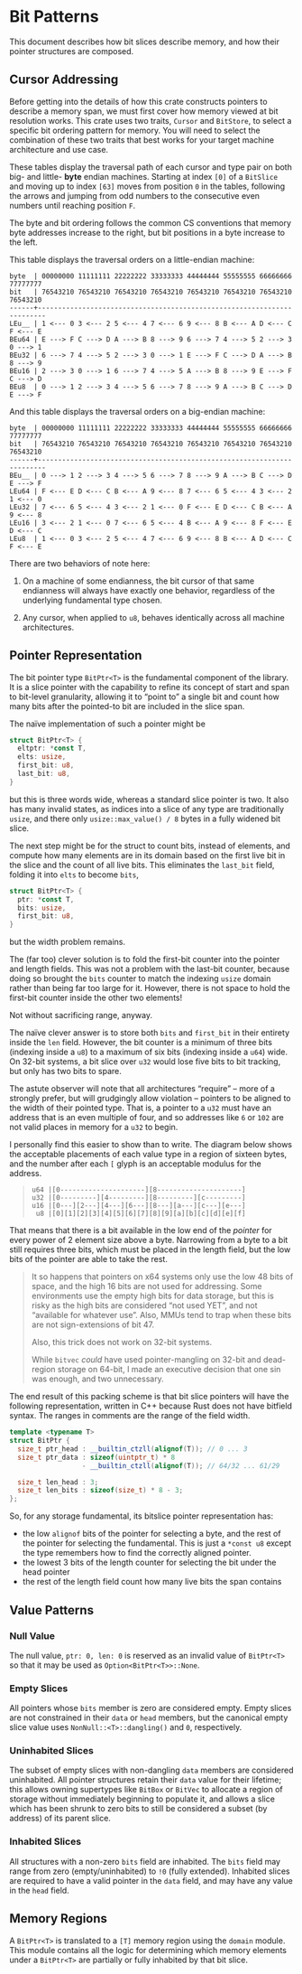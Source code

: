 # Bit Patterns

This document describes how bit slices describe memory, and how their pointer
structures are composed.

## Cursor Addressing

Before getting into the details of how this crate constructs pointers to
describe a memory span, we must first cover how memory viewed at bit resolution
works. This crate uses two traits, `Cursor` and `BitStore`, to select a specific
bit ordering pattern for memory. You will need to select the combination of
these two traits that best works for your target machine architecture and use
case.

These tables display the traversal path of each cursor and type pair on both
big- and little- **byte** endian machines. Starting at index `[0]` of a
`BitSlice` and moving up to index `[63]` moves from position `0` in the tables,
following the arrows and jumping from odd numbers to the consecutive even
numbers until reaching position `F`.

The byte and bit ordering follows the common CS conventions that memory byte
addresses increase to the right, but bit positions in a byte increase to the
left.

This table displays the traversal orders on a little-endian machine:

```text
byte  | 00000000 11111111 22222222 33333333 44444444 55555555 66666666 77777777
bit   | 76543210 76543210 76543210 76543210 76543210 76543210 76543210 76543210
------+------------------------------------------------------------------------
LEu__ | 1 <--- 0 3 <--- 2 5 <--- 4 7 <--- 6 9 <--- 8 B <--- A D <--- C F <--- E
BEu64 | E ---> F C ---> D A ---> B 8 ---> 9 6 ---> 7 4 ---> 5 2 ---> 3 0 ---> 1
BEu32 | 6 ---> 7 4 ---> 5 2 ---> 3 0 ---> 1 E ---> F C ---> D A ---> B 8 ---> 9
BEu16 | 2 ---> 3 0 ---> 1 6 ---> 7 4 ---> 5 A ---> B 8 ---> 9 E ---> F C ---> D
BEu8  | 0 ---> 1 2 ---> 3 4 ---> 5 6 ---> 7 8 ---> 9 A ---> B C ---> D E ---> F
```

And this table displays the traversal orders on a big-endian machine:

```text
byte  | 00000000 11111111 22222222 33333333 44444444 55555555 66666666 77777777
bit   | 76543210 76543210 76543210 76543210 76543210 76543210 76543210 76543210
------+------------------------------------------------------------------------
BEu__ | 0 ---> 1 2 ---> 3 4 ---> 5 6 ---> 7 8 ---> 9 A ---> B C ---> D E ---> F
LEu64 | F <--- E D <--- C B <--- A 9 <--- 8 7 <--- 6 5 <--- 4 3 <--- 2 1 <--- 0
LEu32 | 7 <--- 6 5 <--- 4 3 <--- 2 1 <--- 0 F <--- E D <--- C B <--- A 9 <--- 8
LEu16 | 3 <--- 2 1 <--- 0 7 <--- 6 5 <--- 4 B <--- A 9 <--- 8 F <--- E D <--- C
LEu8  | 1 <--- 0 3 <--- 2 5 <--- 4 7 <--- 6 9 <--- 8 B <--- A D <--- C F <--- E
```

There are two behaviors of note here:

1. On a machine of some endianness, the bit cursor of that same endianness will
    always have exactly one behavior, regardless of the underlying fundamental
    type chosen.

1. Any cursor, when applied to `u8`, behaves identically across all machine
    architectures.

## Pointer Representation

The bit pointer type `BitPtr<T>` is the fundamental component of the library. It
is a slice pointer with the capability to refine its concept of start and span
to bit-level granularity, allowing it to “point to” a single bit and count how
many bits after the pointed-to bit are included in the slice span.

The naïve implementation of such a pointer might be

```rust
struct BitPtr<T> {
  eltptr: *const T,
  elts: usize,
  first_bit: u8,
  last_bit: u8,
}
```

but this is three words wide, whereas a standard slice pointer is two. It also
has many invalid states, as indices into a slice of any type are traditionally
`usize`, and there only `usize::max_value() / 8` bytes in a fully widened bit
slice.

The next step might be for the struct to count bits, instead of elements, and
compute how many elements are in its domain based on the first live bit in the
slice and the count of all live bits. This eliminates the `last_bit` field,
folding it into `elts` to become `bits`,

```rust
struct BitPtr<T> {
  ptr: *const T,
  bits: usize,
  first_bit: u8,
}
```

but the width problem remains.

The (far too) clever solution is to fold the first-bit counter into the pointer
and length fields. This was not a problem with the last-bit counter, because
doing so brought the `bits` counter to match the indexing `usize` domain rather
than being far too large for it. However, there is not space to hold the
first-bit counter inside the other two elements!

Not without sacrificing range, anyway.

The naïve clever answer is to store both `bits` and `first_bit` in their
entirety inside the `len` field. However, the bit counter is a minimum of three
bits (indexing inside a `u8`) to a maximum of six bits (indexing inside a `u64`)
wide. On 32-bit systems, a bit slice over `u32` would lose five bits to bit
tracking, but only has two bits to spare.

The astute observer will note that all architectures “require” – more of a
strongly prefer, but will grudgingly allow violation – pointers to be aligned to
the width of their pointed type. That is, a pointer to a `u32` must have an
address that is an even multiple of four, and so addresses like `6` or `102` are
not valid places in memory for a `u32` to begin.

I personally find this easier to show than to write. The diagram below shows the
acceptable placements of each value type in a region of sixteen bytes, and the
number after each `[` glyph is an acceptable modulus for the address.

> ```text
> u64 |[0---------------------][8---------------------]
> u32 |[0---------][4---------][8---------][c---------]
> u16 |[0---][2---][4---][6---][8---][a---][c---][e---]
>  u8 |[0][1][2][3][4][5][6][7][8][9][a][b][c][d][e][f]
> ```

That means that there is a bit available in the low end of the *pointer* for
every power of 2 element size above a byte. Narrowing from a byte to a bit still
requires three bits, which must be placed in the length field, but the low bits
of the pointer are able to take the rest.

> It so happens that pointers on x64 systems only use the low 48 bits of space,
> and the high 16 bits are not used for addressing. Some environments use the
> empty high bits for data storage, but this is risky as the high bits are
> considered “not used YET”, and not “available for whatever use”. Also, MMUs
> tend to trap when these bits are not sign-extensions of bit 47.
>
> Also, this trick does not work on 32-bit systems.
>
> While `bitvec` *could* have used pointer-mangling on 32-bit and dead-region
> storage on 64-bit, I made an executive decision that one sin was enough, and
> two unnecessary.

The end result of this packing scheme is that bit slice pointers will have the
following representation, written in C++ because Rust does not have bitfield
syntax. The ranges in comments are the range of the field width.

```cpp
template <typename T>
struct BitPtr {
  size_t ptr_head : __builtin_ctzll(alignof(T)); // 0 ... 3
  size_t ptr_data : sizeof(uintptr_t) * 8
                  - __builtin_ctzll(alignof(T)); // 64/32 ... 61/29

  size_t len_head : 3;
  size_t len_bits : sizeof(size_t) * 8 - 3;
};
```

So, for any storage fundamental, its bitslice pointer representation has:

- the low `alignof` bits of the pointer for selecting a byte, and the rest of
  the pointer for selecting the fundamental. This is just a `*const u8` except
  the type remembers how to find the correctly aligned pointer.
- the lowest 3 bits of the length counter for selecting the bit under the head
  pointer
- the rest of the length field count how many live bits the span contains

## Value Patterns

### Null Value

The null value, `ptr: 0, len: 0` is reserved as an invalid value of `BitPtr<T>`
so that it may be used as `Option<BitPtr<T>>::None`.

### Empty Slices

All pointers whose `bits` member is zero are considered empty. Empty slices are
not constrained in their `data` or `head` members, but the canonical empty slice
value uses `NonNull::<T>::dangling()` and `0`, respectively.

### Uninhabited Slices

The subset of empty slices with non-dangling `data` members are considered
uninhabited. All pointer structures retain their `data` value for their
lifetime; this allows owning supertypes like `BitBox` or `BitVec` to allocate a
region of storage without immediately beginning to populate it, and allows a
slice which has been shrunk to zero bits to still be considered a subset (by
address) of its parent slice.

### Inhabited Slices

All structures with a non-zero `bits` field are inhabited. The `bits` field may
range from zero (empty/uninhabited) to `!0` (fully extended). Inhabited slices
are required to have a valid pointer in the `data` field, and may have any value
in the `head` field.

## Memory Regions

A `BitPtr<T>` is translated to a `[T]` memory region using the `domain` module.
This module contains all the logic for determining which memory elements under a
`BitPtr<T>` are partially or fully inhabited by that bit slice.
